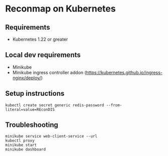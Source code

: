 
# Reconmap on Kubernetes

## Requirements

- Kubernetes 1.22 or greater

## Local dev requirements

- Minikube
- Minikube ingress controller addon (https://kubernetes.github.io/ingress-nginx/deploy/)

## Setup instructions

```shell
kubectl create secret generic redis-password --from-literal=value=REconDIS
```

## Troubleshooting

```shell
minikube service web-client-service --url
kubectl proxy
minikube start
minikube dashboard
```


